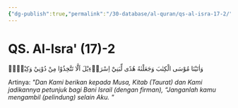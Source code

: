 ```yaml
---
{"dg-publish":true,"permalink":"/30-database/al-quran/qs-al-isra-17-2/"}
---
```



# QS. Al-Isra' (17)-2
وَاٰتَيْنَا مُوْسَى الْكِتٰبَ وَجَعَلْنٰهُ هُدًى لِّبَنِيْٓ اِسْرَاۤءِيْلَ اَلَّا تَتَّخِذُوْا مِنْ دُوْنِيْ وَكِيْلًاۗ 

Artinya: *"Dan Kami berikan kepada Musa, Kitab (Taurat) dan Kami jadikannya petunjuk bagi Bani Israil (dengan firman), “Janganlah kamu mengambil (pelindung) selain Aku. "*
